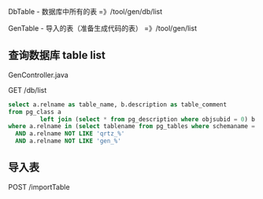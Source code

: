 DbTable - 数据库中所有的表 =》/tool/gen/db/list

GenTable - 导入的表（准备生成代码的表） =》/tool/gen/list

## 查询数据库 table list

GenController.java

GET /db/list

```sql
select a.relname as table_name, b.description as table_comment
from pg_class a
         left join (select * from pg_description where objsubid = 0) b on a.oid = b.objoid
where a.relname in (select tablename from pg_tables where schemaname = (select current_schema()))
  AND a.relname NOT LIKE 'qrtz_%'
  AND a.relname NOT LIKE 'gen_%'
```

## 导入表

POST /importTable